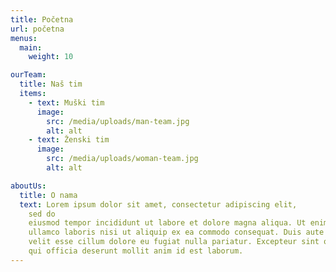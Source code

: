 ```yaml
---
title: Početna
url: početna
menus:
  main:
    weight: 10

ourTeam:
  title: Naš tim
  items:
    - text: Muški tim
      image:
        src: /media/uploads/man-team.jpg
        alt: alt
    - text: Ženski tim
      image:
        src: /media/uploads/woman-team.jpg
        alt: alt

aboutUs:
  title: O nama
  text: Lorem ipsum dolor sit amet, consectetur adipiscing elit,
    sed do
    eiusmod tempor incididunt ut labore et dolore magna aliqua. Ut enim ad minim veniam, quis nostrud exercitation
    ullamco laboris nisi ut aliquip ex ea commodo consequat. Duis aute irure dolor in reprehenderit in voluptate
    velit esse cillum dolore eu fugiat nulla pariatur. Excepteur sint occaecat cupidatat non proident, sunt in culpa
    qui officia deserunt mollit anim id est laborum.
---
```

